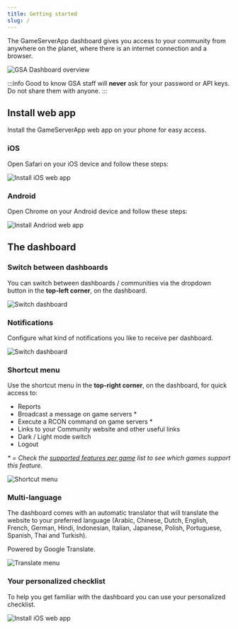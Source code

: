 ```yaml
---
title: Getting started
slug: /
---
```


The GameServerApp dashboard gives you access to your community from anywhere on the planet, where there is an internet connection and a browser.

![GSA Dashboard overview](/img/dashboard/getting_started/dashboard-overview.png)

:::info Good to know
GSA staff will __never__ ask for your password or API keys. Do not share them with anyone.
:::

## Install web app
Install the GameServerApp web app on your phone for easy access. 

### iOS
Open Safari on your iOS device and follow these steps:

![Install iOS web app](/img/dashboard/getting_started/ios_web_app.jpg)

### Android
Open Chrome on your Android device and follow these steps:

![Install Andriod web app](/img/dashboard/getting_started/andriod_web_app.jpg)

## The dashboard

### Switch between dashboards
You can switch between dashboards / communities via the dropdown button in the __top-left corner__, on the dashboard.

![Switch dashboard](/img/dashboard/getting_started/switch_dashboard.jpg)

### Notifications
Configure what kind of notifications you like to receive per dashboard.

![Switch dashboard](/img/dashboard/getting_started/notifications.jpg)

### Shortcut menu
Use the shortcut menu in the __top-right corner__, on the dashboard, for quick access to:
- Reports
- Broadcast a message on game servers *
- Execute a RCON command on game servers *
- Links to your Community website and other useful links
- Dark / Light mode switch
- Logout

_\* = Check the [supported features per game](https://dash.gameserverapp.com/features-per-game) list to see which games support this feature._

![Shortcut menu](/img/dashboard/getting_started/shortcut_menu.jpg)

### Multi-language
The dashboard comes with an automatic translator that will translate the website to your preferred language (Arabic, Chinese, Dutch, English, French, German, Hindi, Indonesian, Italian, Japanese, Polish, Portuguese, Spanish, Thai and Turkish).

Powered by Google Translate.

![Translate menu](/img/dashboard/getting_started/translate.jpg)

### Your personalized checklist
To help you get familiar with the dashboard you can use your personalized checklist.

![Install iOS web app](/img/dashboard/getting_started/getting_started.jpg)
